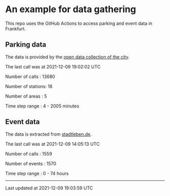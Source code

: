 # An example for data gathering

This repo uses the GitHub Actions to access parking and event data in Frankfurt.

## Parking data
The data is provided by the [open data collection of the city](https://www.offenedaten.frankfurt.de/).

The last call was at 2021-12-09 19:02:02 UTC

Number of calls   : 13680

Number of stations:    18

Number of areas   :     5

Time step range   :     4 -  2005 minutes


## Event data
The data is extracted from [stadtleben.de](https://stadtleben.de/frankfurt/).

The last call was at 2021-12-09 14:05:13 UTC

Number of calls   : 1559

Number of events  : 1570

Time step range   :    0 -   74 hours


----

Last updated at 2021-12-09 19:03:59 UTC
